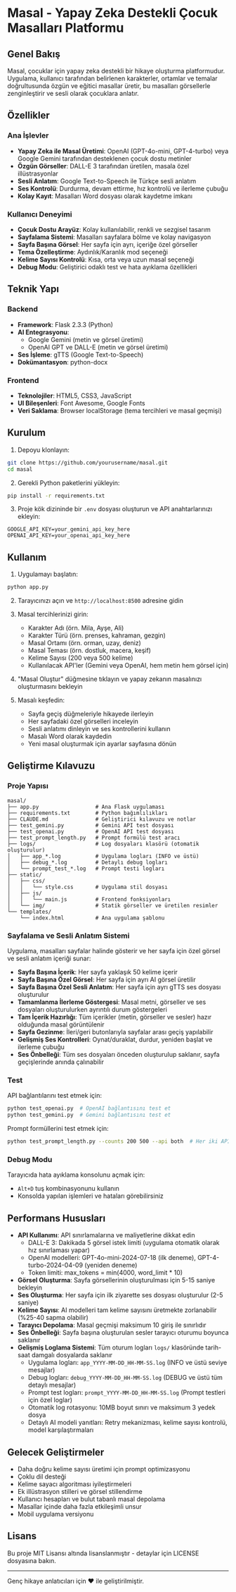 # Masal - Yapay Zeka Destekli Çocuk Masalları Platformu

## Genel Bakış

Masal, çocuklar için yapay zeka destekli bir hikaye oluşturma platformudur. Uygulama, kullanıcı tarafından belirlenen karakterler, ortamlar ve temalar doğrultusunda özgün ve eğitici masallar üretir, bu masalları görsellerle zenginleştirir ve sesli olarak çocuklara anlatır.

## Özellikler

### Ana İşlevler
- **Yapay Zeka ile Masal Üretimi**: OpenAI (GPT-4o-mini, GPT-4-turbo) veya Google Gemini tarafından desteklenen çocuk dostu metinler 
- **Özgün Görseller**: DALL-E 3 tarafından üretilen, masala özel illüstrasyonlar
- **Sesli Anlatım**: Google Text-to-Speech ile Türkçe sesli anlatım
- **Ses Kontrolü**: Durdurma, devam ettirme, hız kontrolü ve ilerleme çubuğu
- **Kolay Kayıt**: Masalları Word dosyası olarak kaydetme imkanı

### Kullanıcı Deneyimi
- **Çocuk Dostu Arayüz**: Kolay kullanılabilir, renkli ve sezgisel tasarım
- **Sayfalama Sistemi**: Masalları sayfalara bölme ve kolay navigasyon
- **Sayfa Başına Görsel**: Her sayfa için ayrı, içeriğe özel görseller
- **Tema Özelleştirme**: Aydınlık/Karanlık mod seçeneği
- **Kelime Sayısı Kontrolü**: Kısa, orta veya uzun masal seçeneği
- **Debug Modu**: Geliştirici odaklı test ve hata ayıklama özellikleri

## Teknik Yapı

### Backend
- **Framework**: Flask 2.3.3 (Python)
- **AI Entegrasyonu**:
  - Google Gemini (metin ve görsel üretimi)
  - OpenAI GPT ve DALL-E (metin ve görsel üretimi)
- **Ses İşleme**: gTTS (Google Text-to-Speech)
- **Dokümantasyon**: python-docx

### Frontend
- **Teknolojiler**: HTML5, CSS3, JavaScript
- **UI Bileşenleri**: Font Awesome, Google Fonts
- **Veri Saklama**: Browser localStorage (tema tercihleri ve masal geçmişi)

## Kurulum

1. Depoyu klonlayın:
```bash
git clone https://github.com/yourusername/masal.git
cd masal
```

2. Gerekli Python paketlerini yükleyin:
```bash
pip install -r requirements.txt
```

3. Proje kök dizininde bir `.env` dosyası oluşturun ve API anahtarlarınızı ekleyin:
```
GOOGLE_API_KEY=your_gemini_api_key_here
OPENAI_API_KEY=your_openai_api_key_here
```
## Kullanım

1. Uygulamayı başlatın:
```bash
python app.py
```

2. Tarayıcınızı açın ve `http://localhost:8500` adresine gidin

3. Masal tercihlerinizi girin:
   - Karakter Adı (örn. Mila, Ayşe, Ali)
   - Karakter Türü (örn. prenses, kahraman, gezgin)
   - Masal Ortamı (örn. orman, uzay, deniz)
   - Masal Teması (örn. dostluk, macera, keşif)
   - Kelime Sayısı (200 veya 500 kelime)
   - Kullanılacak API'ler (Gemini veya OpenAI, hem metin hem görsel için)

4. "Masal Oluştur" düğmesine tıklayın ve yapay zekanın masalınızı oluşturmasını bekleyin

5. Masalı keşfedin:
   - Sayfa geçiş düğmeleriyle hikayede ilerleyin
   - Her sayfadaki özel görselleri inceleyin
   - Sesli anlatımı dinleyin ve ses kontrollerini kullanın
   - Masalı Word olarak kaydedin
   - Yeni masal oluşturmak için ayarlar sayfasına dönün

## Geliştirme Kılavuzu

### Proje Yapısı
```
masal/
├── app.py                  # Ana Flask uygulaması 
├── requirements.txt        # Python bağımlılıkları
├── CLAUDE.md               # Geliştirici kılavuzu ve notlar
├── test_gemini.py          # Gemini API test dosyası
├── test_openai.py          # OpenAI API test dosyası
├── test_prompt_length.py   # Prompt formülü test aracı
├── logs/                   # Log dosyaları klasörü (otomatik oluşturulur)
│   ├── app_*.log           # Uygulama logları (INFO ve üstü)
│   ├── debug_*.log         # Detaylı debug logları
│   └── prompt_test_*.log   # Prompt testi logları
├── static/
│   ├── css/
│   │   └── style.css       # Uygulama stil dosyası
│   ├── js/
│   │   └── main.js         # Frontend fonksiyonları
│   └── img/                # Statik görseller ve üretilen resimler
└── templates/
    └── index.html          # Ana uygulama şablonu
```

### Sayfalama ve Sesli Anlatım Sistemi

Uygulama, masalları sayfalar halinde gösterir ve her sayfa için özel görsel ve sesli anlatım içeriği sunar:

- **Sayfa Başına İçerik**: Her sayfa yaklaşık 50 kelime içerir
- **Sayfa Başına Özel Görsel**: Her sayfa için ayrı AI görsel üretilir
- **Sayfa Başına Özel Sesli Anlatım**: Her sayfa için ayrı gTTS ses dosyası oluşturulur
- **Tamamlanma İlerleme Göstergesi**: Masal metni, görseller ve ses dosyaları oluşturulurken ayrıntılı durum göstergeleri
- **Tam İçerik Hazırlığı**: Tüm içerikler (metin, görseller ve sesler) hazır olduğunda masal görüntülenir
- **Sayfa Gezinme**: İleri/geri butonlarıyla sayfalar arası geçiş yapılabilir
- **Gelişmiş Ses Kontrolleri**: Oynat/duraklat, durdur, yeniden başlat ve ilerleme çubuğu
- **Ses Önbelleği**: Tüm ses dosyaları önceden oluşturulup saklanır, sayfa geçişlerinde anında çalınabilir

### Test

API bağlantılarını test etmek için:
```bash
python test_openai.py  # OpenAI bağlantısını test et
python test_gemini.py  # Gemini bağlantısını test et
```

Prompt formüllerini test etmek için:
```bash
python test_prompt_length.py --counts 200 500 --api both  # Her iki API için belirli kelime sayılarını test et
```

### Debug Modu

Tarayıcıda hata ayıklama konsolunu açmak için:
- `Alt+D` tuş kombinasyonunu kullanın
- Konsolda yapılan işlemleri ve hataları görebilirsiniz

## Performans Hususları

- **API Kullanımı**: API sınırlamalarına ve maliyetlerine dikkat edin
  - DALL-E 3: Dakikada 5 görsel istek limiti (uygulama otomatik olarak hız sınırlaması yapar)
  - OpenAI modelleri: GPT-4o-mini-2024-07-18 (ilk deneme), GPT-4-turbo-2024-04-09 (yeniden deneme)
  - Token limiti: max_tokens = min(4000, word_limit * 10)
- **Görsel Oluşturma**: Sayfa görsellerinin oluşturulması için 5-15 saniye bekleyin
- **Ses Oluşturma**: Her sayfa için ilk ziyarette ses dosyası oluşturulur (2-5 saniye)
- **Kelime Sayısı**: AI modelleri tam kelime sayısını üretmekte zorlanabilir (%25-40 sapma olabilir)
- **Tarayıcı Depolama**: Masal geçmişi maksimum 10 giriş ile sınırlıdır
- **Ses Önbelleği**: Sayfa başına oluşturulan sesler tarayıcı oturumu boyunca saklanır
- **Gelişmiş Loglama Sistemi**: Tüm oturum logları `logs/` klasöründe tarih-saat damgalı dosyalarda saklanır
  - Uygulama logları: `app_YYYY-MM-DD_HH-MM-SS.log` (INFO ve üstü seviye mesajlar)
  - Debug logları: `debug_YYYY-MM-DD_HH-MM-SS.log` (DEBUG ve üstü tüm detaylı mesajlar)
  - Prompt test logları: `prompt_YYYY-MM-DD_HH-MM-SS.log` (Prompt testleri için özel loglar)
  - Otomatik log rotasyonu: 10MB boyut sınırı ve maksimum 3 yedek dosya
  - Detaylı AI modeli yanıtları: Retry mekanizması, kelime sayısı kontrolü, model karşılaştırmaları

## Gelecek Geliştirmeler

- Daha doğru kelime sayısı üretimi için prompt optimizasyonu
- Çoklu dil desteği
- Kelime sayacı algoritması iyileştirmeleri
- Ek illüstrasyon stilleri ve görsel stillendirme
- Kullanıcı hesapları ve bulut tabanlı masal depolama
- Masallar içinde daha fazla etkileşimli unsur
- Mobil uygulama versiyonu

## Lisans

Bu proje MIT Lisansı altında lisanslanmıştır - detaylar için LICENSE dosyasına bakın.

---

Genç hikaye anlatıcıları için ❤️ ile geliştirilmiştir.
